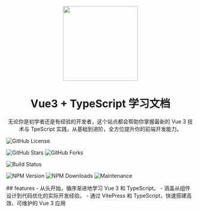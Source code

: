 <p align="center">
<img src="http://niit-soft.oss-cn-hangzhou.aliyuncs.com/logo.png"
style="width:200px;"/>
</p>
<h1 align="center">Vue3 + TypeScript 学习文档</h1>
<p align="center">
无论你是初学者还是有经验的开发者，这个站点都会帮助你掌握最新的 Vue 3 技术与 TpeScript
实践，从基础到进阶，全方位提升你的前端开发能力。
</p>

<p>

![GitHub License](https://img.shields.io/github/license/fhqyhsl/vue3-ts-docs)

![GitHub Stars](https://img.shields.io/github/stars/fhqyhsl/vue3-ts-docs)
![GitHub Forks](https://img.shields.io/github/forks/fhqyhsl/vue3-ts-docs)

![Build Status](https://img.shields.io/github/workflow/status/mqxu/vue3-ts-docs/CI)

![NPM Version](https://img.shields.io/npm/v/vue)
![NPM Downloads](https://img.shields.io/npm/dw/vue)
![Maintenance](https://img.shields.io/maintenance/yes/2024)

</p>
## features
 - 从头开始，循序渐进地学习 Vue 3 和 TypeScript。
 - 涵盖从组件设计到代码优化的实际开发经验。
 - 通过 VitePress 和 TypeScript，快速搭建高效、可维护的 Vue 3 应用
